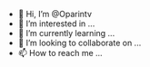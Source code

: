 - 👋 Hi, I’m @Oparintv
- 👀 I’m interested in ...
- 🌱 I’m currently learning ...
- 💞️ I’m looking to collaborate on ...
- 📫 How to reach me ...

<!---
Oparintv/Oparintv is a ✨ special ✨ repository because its `README.md` (this file) appears on your GitHub profile.
You can click the Preview link to take a look at your changes.
--->
